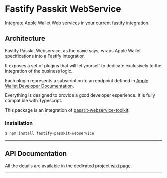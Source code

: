 # Fastify Passkit WebService

Integrate Apple Wallet Web services in your current fastify integration.

## Architecture

Fastify Passkit Webservice, as the name says, wraps Apple Wallet specifications into a Fastify integration.

It exposes a set of plugins that will let yourself to dedicate exclusively to the integration of the business logic.

Each plugin represents a subscription to an endpoint defined in [Apple Wallet Developer Documentation](https://developer.apple.com/documentation/walletpasses/adding_a_web_service_to_update_passes).

Everything is designed to provide a good developer esperience. It is fully compatible with Typescript.

This package is an integration of [passkit-webservice-toolkit](https://github.com/alexandercerutti/passkit-webservice-toolkit).

### Installation

```sh
$ npm install fastify-passkit-webservice
```

---

## API Documentation

All the details are available in the dedicated project [wiki page](https://github.com/alexandercerutti/fastify-passkit-webservice/wiki/API-Documentation-Reference).

---
